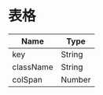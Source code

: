 # 表格
| Name | Type | 
| --- | --- | 
| key | String |  
| className | String | 
| colSpan | Number |  